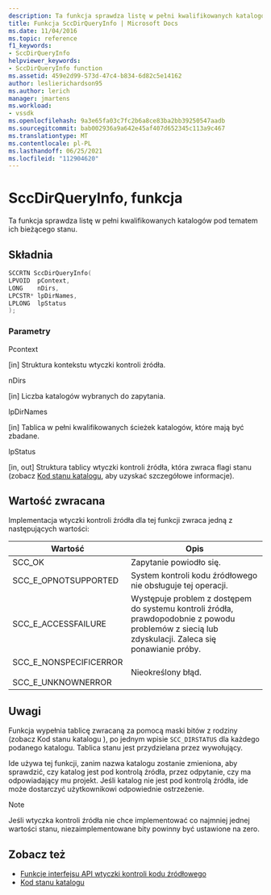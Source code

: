 ```yaml
---
description: Ta funkcja sprawdza listę w pełni kwalifikowanych katalogów pod tematem ich bieżącego stanu.
title: Funkcja SccDirQueryInfo | Microsoft Docs
ms.date: 11/04/2016
ms.topic: reference
f1_keywords:
- SccDirQueryInfo
helpviewer_keywords:
- SccDirQueryInfo function
ms.assetid: 459e2d99-573d-47c4-b834-6d82c5e14162
author: leslierichardson95
ms.author: lerich
manager: jmartens
ms.workload:
- vssdk
ms.openlocfilehash: 9a3e65fa03c7fc2b6a8ce83ba2bb39250547aadb
ms.sourcegitcommit: bab002936a9a642e45af407d652345c113a9c467
ms.translationtype: MT
ms.contentlocale: pl-PL
ms.lasthandoff: 06/25/2021
ms.locfileid: "112904620"
---
```

# <a name="sccdirqueryinfo-function"></a>SccDirQueryInfo, funkcja
Ta funkcja sprawdza listę w pełni kwalifikowanych katalogów pod tematem ich bieżącego stanu.

## <a name="syntax"></a>Składnia

```cpp
SCCRTN SccDirQueryInfo(
LPVOID  pContext,
LONG    nDirs,
LPCSTR* lpDirNames,
LPLONG  lpStatus
);
```

### <a name="parameters"></a>Parametry
 Pcontext

[in] Struktura kontekstu wtyczki kontroli źródła.

 nDirs

[in] Liczba katalogów wybranych do zapytania.

 lpDirNames

[in] Tablica w pełni kwalifikowanych ścieżek katalogów, które mają być zbadane.

 lpStatus

[in, out] Struktura tablicy wtyczki kontroli źródła, która zwraca flagi stanu (zobacz [Kod stanu katalogu,](../extensibility/directory-status-code-enumerator.md) aby uzyskać szczegółowe informacje).

## <a name="return-value"></a>Wartość zwracana
 Implementacja wtyczki kontroli źródła dla tej funkcji zwraca jedną z następujących wartości:

|Wartość|Opis|
|-----------|-----------------|
|SCC_OK|Zapytanie powiodło się.|
|SCC_E_OPNOTSUPPORTED|System kontroli kodu źródłowego nie obsługuje tej operacji.|
|SCC_E_ACCESSFAILURE|Występuje problem z dostępem do systemu kontroli źródła, prawdopodobnie z powodu problemów z siecią lub zdyskulacji. Zaleca się ponawianie próby.|
|SCC_E_NONSPECIFICERROR<br /><br /> SCC_E_UNKNOWNERROR|Nieokreślony błąd.|

## <a name="remarks"></a>Uwagi
 Funkcja wypełnia tablicę zwracaną za pomocą maski bitów z rodziny (zobacz Kod stanu katalogu ), po jednym wpisie `SCC_DIRSTATUS` dla każdego podanego katalogu. [](../extensibility/directory-status-code-enumerator.md) Tablica stanu jest przydzielana przez wywołujący.

 Ide używa tej funkcji, zanim nazwa katalogu zostanie zmieniona, aby sprawdzić, czy katalog jest pod kontrolą źródła, przez odpytanie, czy ma odpowiadający mu projekt. Jeśli katalog nie jest pod kontrolą źródła, ide może dostarczyć użytkownikowi odpowiednie ostrzeżenie.

> [!NOTE]
> Jeśli wtyczka kontroli źródła nie chce implementować co najmniej jednej wartości stanu, niezaimplementowane bity powinny być ustawione na zero.

## <a name="see-also"></a>Zobacz też
- [Funkcje interfejsu API wtyczki kontroli kodu źródłowego](../extensibility/source-control-plug-in-api-functions.md)
- [Kod stanu katalogu](../extensibility/directory-status-code-enumerator.md)
